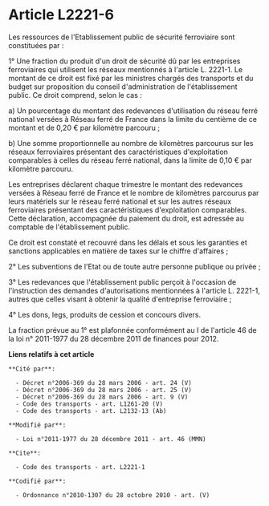 # Article L2221-6

Les ressources de l'Etablissement public de sécurité ferroviaire sont constituées par : 

1° Une fraction du produit d'un droit de sécurité dû par les entreprises ferroviaires qui utilisent les réseaux mentionnés à
l'article L. 2221-1. Le montant de ce droit est fixé par les ministres chargés des transports et du budget sur proposition du
conseil d'administration de l'établissement public. Ce droit comprend, selon le cas : 

a) Un pourcentage du montant des redevances d'utilisation du réseau ferré national versées à Réseau ferré de France dans la
limite du centième de ce montant et de 0,20 € par kilomètre parcouru ; 

b) Une somme proportionnelle au nombre de kilomètres parcourus sur les réseaux ferroviaires présentant des caractéristiques
d'exploitation comparables à celles du réseau ferré national, dans la limite de 0,10 € par kilomètre parcouru. 

Les entreprises déclarent chaque trimestre le montant des redevances versées à Réseau ferré de France et le nombre de
kilomètres parcourus par leurs matériels sur le réseau ferré national et sur les autres réseaux ferroviaires présentant des
caractéristiques d'exploitation comparables. Cette déclaration, accompagnée du paiement du droit, est adressée au comptable
de l'établissement public. 

Ce droit est constaté et recouvré dans les délais et sous les garanties et sanctions applicables en matière de taxes sur le
chiffre d'affaires ; 

2° Les subventions de l'Etat ou de toute autre personne publique ou privée ; 

3° Les redevances que l'établissement public perçoit à l'occasion de l'instruction des demandes d'autorisations mentionnées à
l'article L. 2221-1, autres que celles visant à obtenir la qualité d'entreprise ferroviaire ; 

4° Les dons, legs, produits de cession et concours divers.

La fraction prévue au 1° est plafonnée conformément au I de l'article 46 de la loi n° 2011-1977 du 28 décembre 2011 de
finances pour 2012.

**Liens relatifs à cet article**

	**Cité par**:

	  - Décret n°2006-369 du 28 mars 2006 - art. 24 (V)
	  - Décret n°2006-369 du 28 mars 2006 - art. 25 (V)
	  - Décret n°2006-369 du 28 mars 2006 - art. 9 (V)
	  - Code des transports - art. L1261-20 (V)
	  - Code des transports - art. L2132-13 (Ab)

	**Modifié par**:

	  - Loi n°2011-1977 du 28 décembre 2011 - art. 46 (MMN)

	**Cite**:

	  - Code des transports - art. L2221-1

	**Codifié par**:

	  - Ordonnance n°2010-1307 du 28 octobre 2010 - art. (V)

